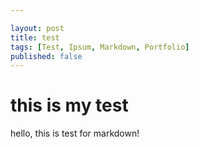 ```yaml
---

layout: post
title: test
tags: [Test, Ipsum, Markdown, Portfolio]
published: false
---
```


# this is my test
hello, this is test for markdown!